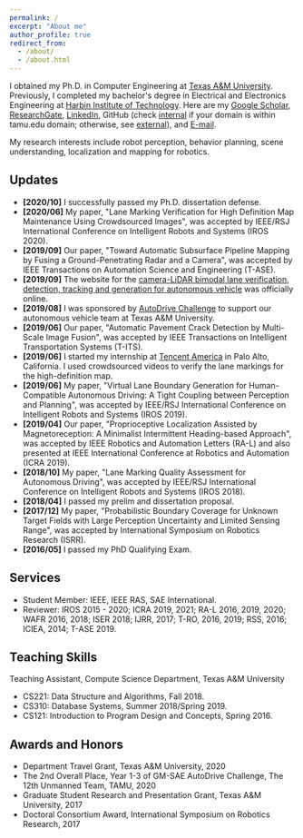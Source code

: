 ```yaml
---
permalink: /
excerpt: "About me"
author_profile: true
redirect_from: 
  - /about/
  - /about.html
---
```

I obtained my Ph.D. in Computer Engineering at [Texas A&M University](https://www.tamu.edu/).  Previously, I completed my bachelor's degree in Electrical and Electronics Engineering  at [Harbin Institute of Technology](http://en.hit.edu.cn/).<!--- Here is my [resume](https://drive.google.com/file/d/15nmx0AYEzyDuG-Eg7kDtm7bIGg2_xdhA/view?usp=sharing).--> Here are my [Google Scholar](https://scholar.google.com/citations?user=0lVZNXIAAAAJ&hl=en), [ResearchGate](https://www.researchgate.net/profile/Binbin_Li14), [LinkedIn](https://www.linkedin.com/in/binbli/), GitHub (check [internal](https://github.tamu.edu/BinbinLi?tab=repositories) if your domain is within tamu.edu domain; otherwise, see [external](https://github.com/binbli/)), and [E-mail](mailto:libinbinhit@gmail.com?subject=[GitHub]%20Source%20Han%20Sans).

My research interests include robot perception, behavior planning, scene understanding, localization and mapping for robotics.

Updates
------
* **[2020/10]** I successfully passed my Ph.D. dissertation defense. 
* **[2020/06]** My paper, "Lane Marking Verification for High Definition Map Maintenance Using Crowdsourced Images", was accepted by IEEE/RSJ International Conference on Intelligent Robots and Systems (IROS 2020).
* **[2019/09]** Our paper, "Toward Automatic Subsurface Pipeline Mapping by Fusing a Ground-Penetrating Radar and a Camera", was accepted by IEEE Transactions on Automation Science and Engineering (T-ASE).
* **[2019/09]** The website for the [camera-LiDAR bimodal lane verification, detection, tracking and generation for autonomous vehicle](http://telerobot.cs.tamu.edu/lane/) was officially online.
* **[2019/08]** I was sponsored by [AutoDrive Challenge](http://autodrive.tamu.edu/) to support our autonomous vehicle team at Texas A&M University.
* **[2019/06]** Our paper, "Automatic Pavement Crack Detection by Multi-Scale Image Fusion", was accepted by IEEE Transactions on Intelligent Transportation Systems (T-ITS).
* **[2019/06]** I started my internship at [Tencent America](https://www.tencent.com/en-us/) in Palo Alto, California. I used crowdsourced videos to verify the lane markings for the high-definition map.
* **[2019/06]** My paper, "Virtual Lane Boundary Generation for Human-Compatible Autonomous Driving: A Tight Coupling between Perception and Planning", was accepted by IEEE/RSJ International Conference on Intelligent Robots and Systems (IROS 2019). 
* **[2019/04]** Our paper, "Proprioceptive Localization Assisted by Magnetoreception: A Minimalist Intermittent Heading-based Approach", was accepted by IEEE Robotics and Automation Letters (RA-L) and also presented at IEEE International Conference at Robotics and Automation (ICRA 2019).
* **[2018/10]** My paper, "Lane Marking Quality Assessment for Autonomous Driving", was accepted by IEEE/RSJ International Conference on Intelligent Robots and Systems (IROS 2018).
* **[2018/04]** I passed my prelim  and dissertation proposal. 
* **[2017/12]** My paper, "Probabilistic Boundary Coverage for Unknown Target Fields with Large Perception Uncertainty and Limited Sensing Range", was accepted by International Symposium on Robotics Research (ISRR).
* **[2016/05]** I passed my PhD Qualifying Exam. 

Services
------
* Student Member: IEEE, IEEE RAS, SAE International.
* Reviewer:  IROS 2015 - 2020; ICRA 2019, 2021; RA-L 2016, 2019, 2020; WAFR 2016, 2018; ISER 2018; IJRR, 2017; T-RO, 2016, 2019; RSS, 2016; ICIEA, 2014; T-ASE 2019.

Teaching Skills
------
Teaching Assistant, Compute Science Department, Texas A&M University
* CS221: Data Structure and Algorithms, Fall 2018.
* CS310: Database Systems, Summer 2018/Spring 2019.
* CS121: Introduction to Program Design and Concepts, Spring 2016.

Awards and Honors
------
* Department Travel Grant, Texas A&M University, 2020
* The 2nd Overall Place, Year 1-3 of GM-SAE AutoDrive Challenge, The 12th Unmanned Team, TAMU, 2020
* Graduate Student Research and Presentation Grant, Texas A&M University, 2017
* Doctoral Consortium Award, International Symposium on Robotics Research, 2017
